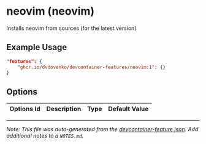
# neovim (neovim)

Installs neovim from sources (for the latest version)

## Example Usage

```json
"features": {
    "ghcr.io/dvdovenko/devcontainer-features/neovim:1": {}
}
```

## Options

| Options Id | Description | Type | Default Value |
|-----|-----|-----|-----|




---

_Note: This file was auto-generated from the [devcontainer-feature.json](https://github.com/dvdovenko/devcontainer-features/blob/main/src/neovim/devcontainer-feature.json).  Add additional notes to a `NOTES.md`._
